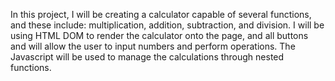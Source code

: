 In this project, I will be creating a calculator capable of several functions, and these include: multiplication, addition, subtraction, and division. I will be using HTML DOM to render the calculator onto the page, and all buttons and will allow the user to input numbers and perform operations. The Javascript will be used to manage the calculations through nested functions. 


